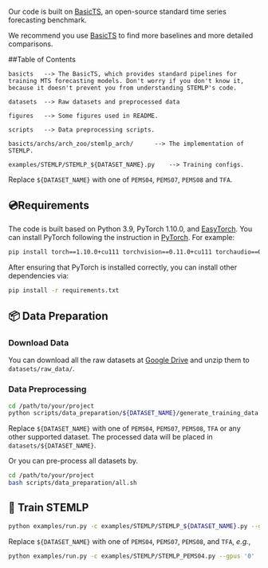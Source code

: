 

Our code is built on [BasicTS](https://github.com/zezhishao/BasicTS), an open-source standard time series forecasting benchmark.

We recommend you use [BasicTS](https://github.com/zezhishao/BasicTS) to find more baselines and more detailed comparisons.


##Table of Contents

```text
basicts   --> The BasicTS, which provides standard pipelines for training MTS forecasting models. Don't worry if you don't know it, because it doesn't prevent you from understanding STEMLP's code.

datasets  --> Raw datasets and preprocessed data

figures   --> Some figures used in README.

scripts   --> Data preprocessing scripts.

basicts/archs/arch_zoo/stemlp_arch/      --> The implementation of STEMLP.

examples/STEMLP/STEMLP_${DATASET_NAME}.py    --> Training configs.
```

Replace `${DATASET_NAME}` with one of `PEMS04`, `PEMS07`, `PEMS08` and `TFA`.

## 💿Requirements

The code is built based on Python 3.9, PyTorch 1.10.0, and [EasyTorch](https://github.com/cnstark/easytorch).
You can install PyTorch following the instruction in [PyTorch](https://pytorch.org/get-started/locally/). For example:

```bash
pip install torch==1.10.0+cu111 torchvision==0.11.0+cu111 torchaudio==0.10.0 -f https://download.pytorch.org/whl/torch_stable.html
```

After ensuring that PyTorch is installed correctly, you can install other dependencies via:

```bash
pip install -r requirements.txt
```

## 📦 Data Preparation

### **Download Data**

You can download all the raw datasets at [Google Drive](https://drive.google.com/drive/folders/1IaN5YdTHuvR17m_huE7iSIRM4Nk71903?usp=sharing) and unzip them to `datasets/raw_data/`.

### **Data Preprocessing**

```bash
cd /path/to/your/project
python scripts/data_preparation/${DATASET_NAME}/generate_training_data.py
```

Replace `${DATASET_NAME}` with one of `PEMS04`, `PEMS07`, `PEMS08`, `TFA` or any other supported dataset. The processed data will be placed in `datasets/${DATASET_NAME}`.

Or you can pre-process all datasets by.

```bash
cd /path/to/your/project
bash scripts/data_preparation/all.sh
```

## 🎯 Train STEMLP

```bash
python examples/run.py -c examples/STEMLP/STEMLP_${DATASET_NAME}.py --gpus '0'
```

Replace `${DATASET_NAME}` with one of `PEMS04`, `PEMS07`, `PEMS08`, and `TFA`, *e.g.*,

```bash
python examples/run.py -c examples/STEMLP/STEMLP_PEMS04.py --gpus '0'
```
